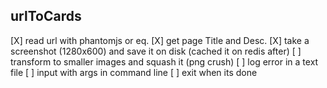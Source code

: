 urlToCards
----------

  [X] read url with phantomjs or eq.
  [X] get page Title and Desc.
  [X] take a screenshot (1280x600) and save it on disk (cached it on redis after)
  [ ] transform to smaller images and squash it (png crush)
  [ ] log error in a text file
  [ ] input with args in command line
  [ ] exit when its done

